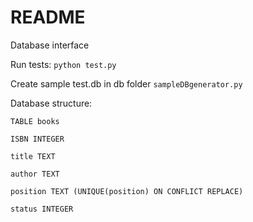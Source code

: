# README
Database interface

Run tests:
`python test.py`

Create sample test.db in db folder
`sampleDBgenerator.py`

Database structure:

    TABLE books

    ISBN INTEGER

    title TEXT

    author TEXT

    position TEXT (UNIQUE(position) ON CONFLICT REPLACE)

    status INTEGER
    